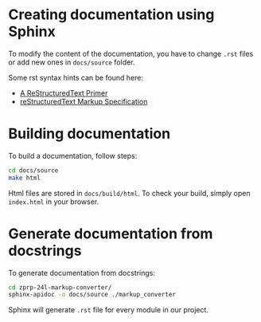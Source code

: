 # Creating documentation using Sphinx

To modify the content of the documentation, you have to change `.rst` files or add new ones in `docs/source` folder.

Some rst syntax hints can be found here:
* [A ReStructuredText Primer](https://docutils.sourceforge.io/docs/user/rst/quickstart.html)
* [reStructuredText Markup Specification](https://docutils.sourceforge.io/docs/ref/rst/restructuredtext.html)


# Building documentation

To build a documentation, follow steps:
```bash
cd docs/source
make html
```
Html files are stored in `docs/build/html`. To check your build, simply open `index.html` in your browser.


# Generate documentation from docstrings

To generate documentation from docstrings:
```bash
cd zprp-24l-markup-converter/
sphinx-apidoc -o docs/source ./markup_converter
```
Sphinx will generate `.rst` file for every module in our project.
